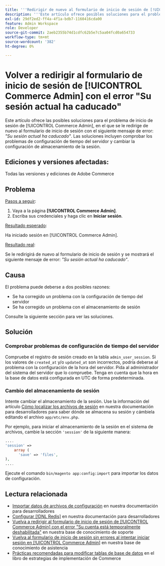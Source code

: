 ```yaml
---
title: '''Redirigir de nuevo al formulario de inicio de sesión de [!UICONTROL Commerce Admin] con el error "Su sesión actual ha caducado"'
description: '''Este artículo ofrece posibles soluciones para el problema de inicio de sesión de [!UICONTROL Commerce Admin], en el cual se le redirigirá al formulario de inicio de sesión con el siguiente mensaje de error: *"La sesión actual ha caducado"*. Las soluciones incluyen comprobar los problemas de configuración de tiempo del servidor y cambiar la configuración de almacenamiento de la sesión".'
exl-id: 29df2ed2-ff4a-4f1a-bdb7-1160416cda00
feature: Admin Workspace
role: Developer
source-git-commit: 2aeb2355b74d1cdfc62b5e7c5aa04fcd0a654733
workflow-type: tm+mt
source-wordcount: '382'
ht-degree: 0%

---
```


# Volver a redirigir al formulario de inicio de sesión de [!UICONTROL Commerce Admin] con el error &quot;Su sesión actual ha caducado&quot;

Este artículo ofrece las posibles soluciones para el problema de inicio de sesión de [!UICONTROL Commerce Admin], en el que se le redirige de nuevo al formulario de inicio de sesión con el siguiente mensaje de error: *&quot;Su sesión actual ha caducado&quot;*. Las soluciones incluyen comprobar los problemas de configuración de tiempo del servidor y cambiar la configuración de almacenamiento de la sesión.

## Ediciones y versiones afectadas:

Todas las versiones y ediciones de Adobe Commerce

## Problema

<u>Pasos a seguir</u>:

1. Vaya a la página **[!UICONTROL Commerce Admin]**.
1. Escriba sus credenciales y haga clic en **Iniciar sesión**.

<u>Resultado esperado</u>:

Ha iniciado sesión en [!UICONTROL Commerce Admin].

<u>Resultado real</u>:

Se le redirigirá de nuevo al formulario de inicio de sesión y se mostrará el siguiente mensaje de error: *&quot;Su sesión actual ha caducado&quot;*.

## Causa

El problema puede deberse a dos posibles razones:

* Se ha corregido un problema con la configuración de tiempo del servidor
* Se ha corregido un problema con el almacenamiento de sesión

Consulte la siguiente sección para ver las soluciones.

## Solución

### Comprobar problemas de configuración de tiempo del servidor

Compruebe el registro de sesión creado en la tabla `admin_user_session`. Si los valores de `created_at` y/o `updated_at` son incorrectos, podría deberse al problema con la configuración de la hora del servidor. Pida al administrador del sistema del servidor que lo compruebe. Tenga en cuenta que la hora en la base de datos está configurada en UTC de forma predeterminada.

### Cambio del almacenamiento de sesión

Intente cambiar el almacenamiento de la sesión. Use la información del artículo [Cómo localizar los archivos de sesión](https://experienceleague.adobe.com/en/docs/commerce-operations/configuration-guide/storage/session-storage/sessions) en nuestra documentación para desarrolladores para saber dónde se almacena su sesión y cámbiela editando el archivo `app/etc/env.php`.

Por ejemplo, para iniciar el almacenamiento de la sesión en el sistema de archivos, cambie la sección `'session'` de la siguiente manera:

```php
....
'session' =>
    array (
      'save' => 'files',
),
....
```

Ejecute el comando `bin/magento app:config:import` para importar los datos de configuración.


## Lectura relacionada

* [Importar datos de archivos de configuración](https://experienceleague.adobe.com/en/docs/commerce-operations/configuration-guide/cli/configuration-management/import-configuration) en nuestra documentación para desarrolladores
* [Configurar [!DNL Redis]](https://experienceleague.adobe.com/en/docs/commerce-operations/configuration-guide/cache/redis/config-redis) en nuestra documentación para desarrolladores
* [Vuelva a redirigir al formulario de inicio de sesión de [!UICONTROL Commerce Admin] con el error &quot;Su cuenta está temporalmente deshabilitada&quot;](https://experienceleague.adobe.com/en/docs/commerce-knowledge-base/kb/troubleshooting/miscellaneous/redirect-back-to-the-admin-login-form-with-your-account-is-temporarily-disabled-error) en nuestra base de conocimiento de soporte
* [Vuelva al formulario de inicio de sesión sin errores al intentar iniciar sesión en [!UICONTROL Commerce Admin]](https://experienceleague.adobe.com/en/docs/commerce-knowledge-base/kb/troubleshooting/miscellaneous/login-redirect-when-trying-to-login-to-magento-admin) en nuestra base de conocimiento de asistencia
* [Prácticas recomendadas para modificar tablas de base de datos](https://experienceleague.adobe.com/en/docs/commerce-operations/implementation-playbook/best-practices/development/modifying-core-and-third-party-tables#why-adobe-recommends-avoiding-modifications) en el libro de estrategias de implementación de Commerce

